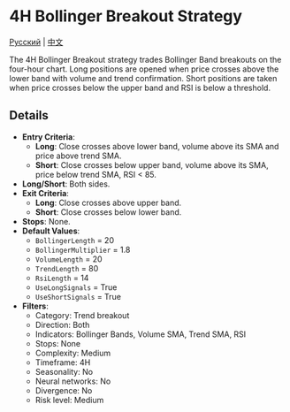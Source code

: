 # 4H Bollinger Breakout Strategy
[Русский](README_ru.md) | [中文](README_cn.md)

The 4H Bollinger Breakout strategy trades Bollinger Band breakouts on the four-hour chart. Long positions are opened when price crosses above the lower band with volume and trend confirmation. Short positions are taken when price crosses below the upper band and RSI is below a threshold.

## Details

- **Entry Criteria**:
  - **Long**: Close crosses above lower band, volume above its SMA and price above trend SMA.
  - **Short**: Close crosses below upper band, volume above its SMA, price below trend SMA, RSI < 85.
- **Long/Short**: Both sides.
- **Exit Criteria**:
  - **Long**: Close crosses above upper band.
  - **Short**: Close crosses below lower band.
- **Stops**: None.
- **Default Values**:
  - `BollingerLength` = 20
  - `BollingerMultiplier` = 1.8
  - `VolumeLength` = 20
  - `TrendLength` = 80
  - `RsiLength` = 14
  - `UseLongSignals` = True
  - `UseShortSignals` = True
- **Filters**:
  - Category: Trend breakout
  - Direction: Both
  - Indicators: Bollinger Bands, Volume SMA, Trend SMA, RSI
  - Stops: None
  - Complexity: Medium
  - Timeframe: 4H
  - Seasonality: No
  - Neural networks: No
  - Divergence: No
  - Risk level: Medium
